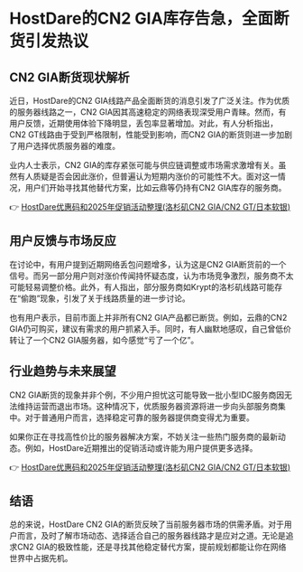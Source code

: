 # HostDare的CN2 GIA库存告急，全面断货引发热议

## CN2 GIA断货现状解析

近日，HostDare的CN2 GIA线路产品全面断货的消息引发了广泛关注。作为优质的服务器线路之一，CN2 GIA因其高速稳定的网络表现深受用户青睐。然而，有用户反馈，近期使用体验下降明显，丢包率显著增加。对此，有人分析指出，CN2 GT线路由于受到严格限制，性能受到影响，而CN2 GIA的断货则进一步加剧了用户选择优质服务器的难度。

业内人士表示，CN2 GIA的库存紧张可能与供应链调整或市场需求激增有关。虽然有人质疑是否会因此涨价，但普遍认为短期内涨价的可能性不大。面对这一情况，用户们开始寻找其他替代方案，比如云鼎等仍持有CN2 GIA库存的服务商。

👉 [HostDare优惠码和2025年促销活动整理(洛杉矶CN2 GIA/CN2 GT/日本软银)](https://bit.ly/hostdare)

## 用户反馈与市场反应

在讨论中，有用户提到近期网络丢包问题增多，认为这是CN2 GIA断货前的一个信号。而另一部分用户则对涨价传闻持怀疑态度，认为市场竞争激烈，服务商不太可能轻易调整价格。此外，有人指出，部分服务商如Krypt的洛杉矶线路可能存在“偷跑”现象，引发了关于线路质量的进一步讨论。

也有用户表示，目前市面上并非所有CN2 GIA产品都已断货。例如，云鼎的CN2 GIA仍可购买，建议有需求的用户抓紧入手。同时，有人幽默地感叹，自己曾低价转让了一个CN2 GIA服务器，如今感觉“亏了一个亿”。

## 行业趋势与未来展望

CN2 GIA断货的现象并非个例，不少用户担忧这可能导致一批小型IDC服务商因无法维持运营而退出市场。这种情况下，优质服务器资源将进一步向头部服务商集中。对于普通用户而言，选择稳定可靠的服务器提供商变得尤为重要。

如果你正在寻找高性价比的服务器解决方案，不妨关注一些热门服务商的最新动态。例如，HostDare近期推出的促销活动或许能为用户提供更多选择。

👉 [HostDare优惠码和2025年促销活动整理(洛杉矶CN2 GIA/CN2 GT/日本软银)](https://bit.ly/hostdare)

## 结语

总的来说，HostDare CN2 GIA的断货反映了当前服务器市场的供需矛盾。对于用户而言，及时了解市场动态、选择适合自己的服务器线路才是应对之道。无论是追求CN2 GIA的极致性能，还是寻找其他稳定替代方案，提前规划都能让你在网络世界中占据先机。
